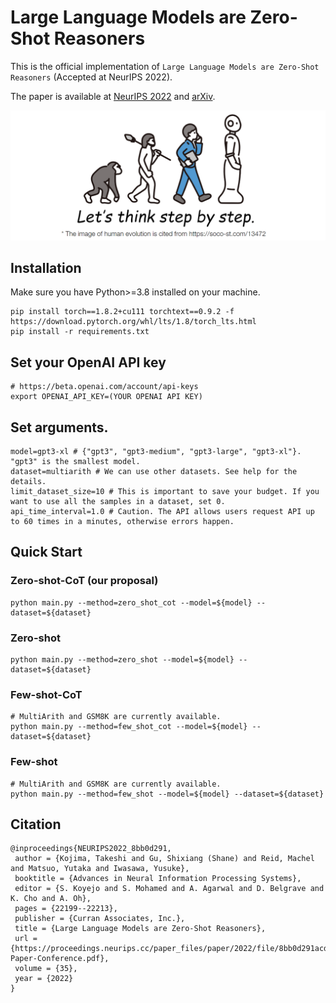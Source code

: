 # Large Language Models are Zero-Shot Reasoners

This is the official implementation of `Large Language Models are Zero-Shot Reasoners` (Accepted at NeurIPS 2022).

The paper is available at [NeurIPS 2022](https://proceedings.neurips.cc/paper_files/paper/2022/hash/8bb0d291acd4acf06ef112099c16f326-Abstract-Conference.html) and [arXiv](https://arxiv.org/abs/2205.11916).

<div align="center">
<img src="img/image_stepbystep.png">
</div>

## Installation
Make sure you have Python>=3.8 installed on your machine.
```
pip install torch==1.8.2+cu111 torchtext==0.9.2 -f https://download.pytorch.org/whl/lts/1.8/torch_lts.html
pip install -r requirements.txt
```

## Set your OpenAI API key
```
# https://beta.openai.com/account/api-keys
export OPENAI_API_KEY=(YOUR OPENAI API KEY)
```

## Set arguments.
```
model=gpt3-xl # {"gpt3", "gpt3-medium", "gpt3-large", "gpt3-xl"}. "gpt3" is the smallest model.
dataset=multiarith # We can use other datasets. See help for the details.
limit_dataset_size=10 # This is important to save your budget. If you want to use all the samples in a dataset, set 0.
api_time_interval=1.0 # Caution. The API allows users request API up to 60 times in a minutes, otherwise errors happen.
```

## Quick Start

### Zero-shot-CoT (our proposal)
```
python main.py --method=zero_shot_cot --model=${model} --dataset=${dataset}
```

### Zero-shot
```
python main.py --method=zero_shot --model=${model} --dataset=${dataset}
```

### Few-shot-CoT
```
# MultiArith and GSM8K are currently available.
python main.py --method=few_shot_cot --model=${model} --dataset=${dataset}
```

### Few-shot
```
# MultiArith and GSM8K are currently available.
python main.py --method=few_shot --model=${model} --dataset=${dataset}
```

## Citation
```
@inproceedings{NEURIPS2022_8bb0d291,
 author = {Kojima, Takeshi and Gu, Shixiang (Shane) and Reid, Machel and Matsuo, Yutaka and Iwasawa, Yusuke},
 booktitle = {Advances in Neural Information Processing Systems},
 editor = {S. Koyejo and S. Mohamed and A. Agarwal and D. Belgrave and K. Cho and A. Oh},
 pages = {22199--22213},
 publisher = {Curran Associates, Inc.},
 title = {Large Language Models are Zero-Shot Reasoners},
 url = {https://proceedings.neurips.cc/paper_files/paper/2022/file/8bb0d291acd4acf06ef112099c16f326-Paper-Conference.pdf},
 volume = {35},
 year = {2022}
}
```
